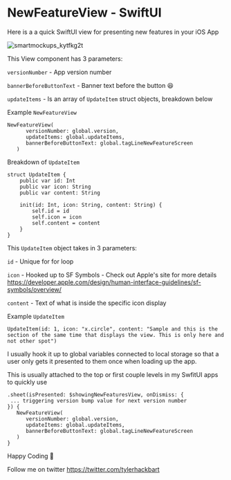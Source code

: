 # NewFeatureView - SwiftUI

Here is a a quick SwiftUI view for presenting new features in your iOS App

![smartmockups_kytfkg2t](https://user-images.githubusercontent.com/3589463/150892795-da5f3ac7-c436-46b5-b8b0-aaadcc609044.jpg)

This View component has 3 parameters:

`versionNumber` - App version number

`bannerBeforeButtonText` - Banner text before the button 😆

`updateItems` - Is an array of `UpdateItem` struct objects, breakdown below

Example `NewFeatureView`
```
NewFeatureView(
      versionNumber: global.version,
      updateItems: global.updateItems,
      bannerBeforeButtonText: global.tagLineNewFeatureScreen
   )
```

Breakdown of `UpdateItem`

```
struct UpdateItem {
    public var id: Int
    public var icon: String
    public var content: String

    init(id: Int, icon: String, content: String) {
        self.id = id
        self.icon = icon
        self.content = content
    }
}
```

This `UpdateItem` object takes in 3 parameters:

`id` - Unique for for loop

`icon` - Hooked up to SF Symbols - Check out Apple's site for more details https://developer.apple.com/design/human-interface-guidelines/sf-symbols/overview/

`content` - Text of what is inside the specific icon display

Example `UpdateItem`
```
UpdateItem(id: 1, icon: "x.circle", content: "Sample and this is the section of the same time that displays the view. This is only here and not other spot")
```


I usually hook it up to global variables connected to local storage so that a user only gets it presented to them once when loading up the app.

This is usually attached to the top or first couple levels in my SwfitUI apps to quickly use

```
.sheet(isPresented: $showingNewFeaturesView, onDismiss: {
 ... triggering version bump value for next version number
}) {
   NewFeatureView(
      versionNumber: global.version,
      updateItems: global.updateItems,
      bannerBeforeButtonText: global.tagLineNewFeatureScreen
   )
}
```


Happy Coding 👋

Follow me on twitter https://twitter.com/tylerhackbart
